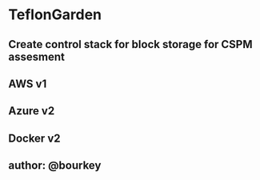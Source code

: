 # TeflonGarden 
## Create control stack for block storage for CSPM assesment
## AWS v1
## Azure v2
## Docker v2 
## author: @bourkey

